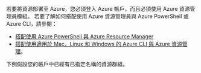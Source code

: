 
若要將資源部署至 Azure，您必須登入 Azure 帳戶，而且必須使用 Azure 資源管理員模組。 若要了解如何搭配使用 Azure 資源管理員與 Azure PowerShell 或 Azure CLI，請參閱：

* [搭配使用 Azure PowerShell 與 Azure Resource Manager](../articles/azure-resource-manager/powershell-azure-resource-manager.md)
* [搭配使用適用於 Mac、Linux 和 Windows 的 Azure CLI 與 Azure 資源管理](../articles/azure-resource-manager/xplat-cli-azure-resource-manager.md)。

下例假設您的帳戶中已經有已指定名稱的資源群組。 



<!--HONumber=Dec16_HO3-->


